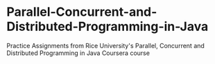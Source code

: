 # Parallel-Concurrent-and-Distributed-Programming-in-Java
Practice Assignments from Rice University's Parallel, Concurrent and Distributed Programming in Java Coursera course
